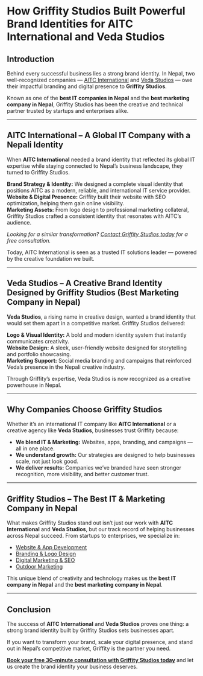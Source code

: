 # How Griffity Studios Built Powerful Brand Identities for AITC International and Veda Studios

## Introduction  
Behind every successful business lies a strong brand identity. In Nepal, two well-recognized companies — [AITC International](https://aitc.ai/) and [Veda Studios](https://vedastudios.com.np/) — owe their impactful branding and digital presence to **Griffity Studios**.  

Known as one of the **best IT companies in Nepal** and the **best marketing company in Nepal**, Griffity Studios has been the creative and technical partner trusted by startups and enterprises alike.  

---

## AITC International – A Global IT Company with a Nepali Identity  
When **AITC International** needed a brand identity that reflected its global IT expertise while staying connected to Nepal’s business landscape, they turned to Griffity Studios.  

**Brand Strategy & Identity:** We designed a complete visual identity that positions AITC as a modern, reliable, and international IT service provider.  
**Website & Digital Presence:** Griffity built their website with SEO optimization, helping them gain online visibility.  
**Marketing Assets:** From logo design to professional marketing collateral, Griffity Studios crafted a consistent identity that resonates with AITC’s audience.  

*Looking for a similar transformation? [Contact Griffity Studios today](https://www.griffitystudios.com/#contact-us) for a free consultation.*  

Today, AITC International is seen as a trusted IT solutions leader — powered by the creative foundation we built.  

---

## Veda Studios – A Creative Brand Identity Designed by Griffity Studios (Best Marketing Company in Nepal)  
**Veda Studios**, a rising name in creative design, wanted a brand identity that would set them apart in a competitive market. Griffity Studios delivered:  

**Logo & Visual Identity:** A bold and modern identity system that instantly communicates creativity.  
**Website Design:** A sleek, user-friendly website designed for storytelling and portfolio showcasing.  
**Marketing Support:** Social media branding and campaigns that reinforced Veda’s presence in the Nepali creative industry.  

Through Griffity’s expertise, Veda Studios is now recognized as a creative powerhouse in Nepal.  

---

## Why Companies Choose Griffity Studios  
Whether it’s an international IT company like **AITC International** or a creative agency like **Veda Studios**, businesses trust Griffity because:  

- **We blend IT & Marketing:** Websites, apps, branding, and campaigns — all in one place.  
- **We understand growth:** Our strategies are designed to help businesses scale, not just look good.  
- **We deliver results:** Companies we’ve branded have seen stronger recognition, more visibility, and better customer trust.  

---

## Griffity Studios – The Best IT & Marketing Company in Nepal  
What makes Griffity Studios stand out isn’t just our work with **AITC International** and **Veda Studios**, but our track record of helping businesses across Nepal succeed. From startups to enterprises, we specialize in:  

- [Website & App Development](https://www.griffitystudios.com/#contact-us)  
- [Branding & Logo Design](https://www.griffitystudios.com/#contact-us)  
- [Digital Marketing & SEO](https://www.griffitystudios.com/#contact-us)  
- [Outdoor Marketing](https://www.griffitystudios.com/#contact-us)  

This unique blend of creativity and technology makes us the **best IT company in Nepal** and the **best marketing company in Nepal**.  

---

## Conclusion  
The success of **AITC International** and **Veda Studios** proves one thing: a strong brand identity built by Griffity Studios sets businesses apart.  

If you want to transform your brand, scale your digital presence, and stand out in Nepal’s competitive market, Griffity is the partner you need.  

**[Book your free 30-minute consultation with Griffity Studios today](https://griffitystudios.com/contact)** and let us create the brand identity your business deserves.  

